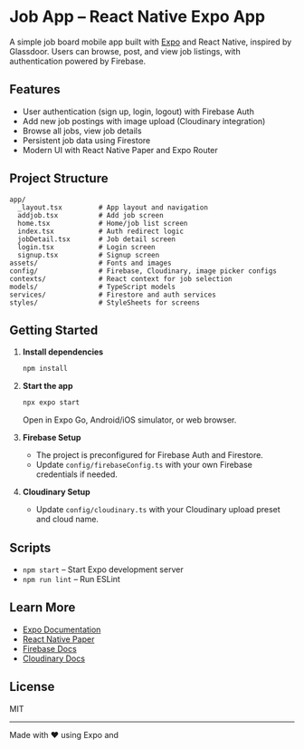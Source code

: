 # Job App – React Native Expo App

A simple job board mobile app built with [Expo](https://expo.dev) and React Native, inspired by Glassdoor. Users can browse, post, and view job listings, with authentication powered by Firebase.

## Features

- User authentication (sign up, login, logout) with Firebase Auth
- Add new job postings with image upload (Cloudinary integration)
- Browse all jobs, view job details
- Persistent job data using Firestore
- Modern UI with React Native Paper and Expo Router

## Project Structure

```
app/
  _layout.tsx         # App layout and navigation
  addjob.tsx          # Add job screen
  home.tsx            # Home/job list screen
  index.tsx           # Auth redirect logic
  jobDetail.tsx       # Job detail screen
  login.tsx           # Login screen
  signup.tsx          # Signup screen
assets/               # Fonts and images
config/               # Firebase, Cloudinary, image picker configs
contexts/             # React context for job selection
models/               # TypeScript models
services/             # Firestore and auth services
styles/               # StyleSheets for screens
```

## Getting Started

1. **Install dependencies**

   ```bash
   npm install
   ```

2. **Start the app**

   ```bash
   npx expo start
   ```

   Open in Expo Go, Android/iOS simulator, or web browser.

3. **Firebase Setup**

   - The project is preconfigured for Firebase Auth and Firestore.
   - Update `config/firebaseConfig.ts` with your own Firebase credentials if needed.

4. **Cloudinary Setup**

   - Update `config/cloudinary.ts` with your Cloudinary upload preset and cloud name.

## Scripts

- `npm start` – Start Expo development server
- `npm run lint` – Run ESLint

## Learn More

- [Expo Documentation](https://docs.expo.dev/)
- [React Native Paper](https://callstack.github.io/react-native-paper/)
- [Firebase Docs](https://firebase.google.com/docs/)
- [Cloudinary Docs](https://cloudinary.com/documentation)

## License

MIT

---

Made with ❤️ using Expo and
